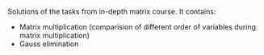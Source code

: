 Solutions of the tasks from in-depth matrix course. It contains:
- Matrix multiplication (comparision of different order of variables during matrix multiplication)
- Gauss elimination 